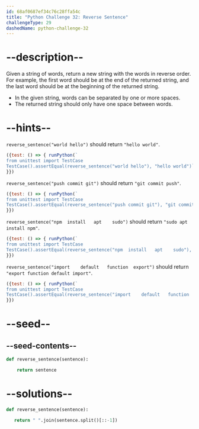 ```yaml
---
id: 68af0687ef34c76c28ffa54c
title: "Python Challenge 32: Reverse Sentence"
challengeType: 29
dashedName: python-challenge-32
---
```


# --description--

Given a string of words, return a new string with the words in reverse order. For example, the first word should be at the end of the returned string, and the last word should be at the beginning of the returned string.

- In the given string, words can be separated by one or more spaces.
- The returned string should only have one space between words.

# --hints--

`reverse_sentence("world hello")` should return `"hello world"`.

```js
({test: () => { runPython(`
from unittest import TestCase
TestCase().assertEqual(reverse_sentence("world hello"), "hello world")`)
}})
```

`reverse_sentence("push commit git")` should return `"git commit push"`.

```js
({test: () => { runPython(`
from unittest import TestCase
TestCase().assertEqual(reverse_sentence("push commit git"), "git commit push")`)
}})
```

`reverse_sentence("npm  install   apt    sudo")` should return `"sudo apt install npm"`.

```js
({test: () => { runPython(`
from unittest import TestCase
TestCase().assertEqual(reverse_sentence("npm  install   apt    sudo"), "sudo apt install npm")`)
}})
```

`reverse_sentence("import    default   function  export")` should return `"export function default import"`.

```js
({test: () => { runPython(`
from unittest import TestCase
TestCase().assertEqual(reverse_sentence("import    default   function  export"), "export function default import")`)
}})
```

# --seed--

## --seed-contents--

```py
def reverse_sentence(sentence):

    return sentence
```

# --solutions--

```py
def reverse_sentence(sentence):

   return " ".join(sentence.split()[::-1])
```

